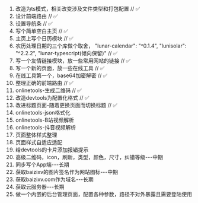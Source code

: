 1. 改造为ts模式，相关改变涉及文件类型和打包配置 // ✅
2. 设计前端路由 // ✅
3. 设置导航条 // ✅
4. 写个简单空白主页 // ✅
5. 主页上写个日历模块 // ✅
6. 农历处理日期的三个库做个取舍，  "lunar-calendar": "^0.1.4", "lunisolar": "^2.2.2", "lunar-typescript(倾向保留)" // ✅
7.  写一个友情链接模块，放一些常用网站的链接 // ✅
8.  写一个新的页面，放一些在线工具 // ✅
9.  在线工具第一个，base64加密解密 // ✅
10. 整理正确的前端路由 // ✅
11. onlinetools-生成二维码 // ✅
12. 改造devtools为配置化格式 // ✅
13. 改进标题页面-随着更换页面而切换标题 // ✅
14. onlinetools-json格式化
15. onlinetools-B站视频解析
16. onlinetools-抖音视频解析
17. 页面整体样式整理
18. 页面样式自适应适配
19. 给devtools的卡片添加报错提示
20. 高级二维码，icon，刷新，类型，颜色，尺寸，纠错等级---中期
21. 同步写个App端---长期
22. 获取baizixv的图片签名作为网站图标---中期
23. 获取baizixv.com作为域名---长期
24. 获取云服务器---长期
25. 做一个内嵌的后台管理页面，配置各种参数，路径不对外暴露且需要登陆使用